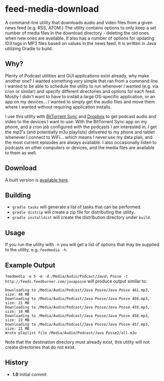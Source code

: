 # feed-media-download

A command-line utility that downloads audio and video files from a given news feed (e.g. RSS, ATOM.)  The utility contains options to only keep a set number of media files in the download directory - deleting the old ones when new ones are available.  It also has a number of options for updating ID3 tags in MP3 files based on values in the news feed.  It is written in Java utilizing Gradle to build.

Why?
----
Plenty of Podcast utilities and GUI applications exist already, why make another one?  I wanted something very simple that ran from a command line.  I wanted to be able to schedule the utility to run whenever I wanted (e.g. via cron or similar) and specify different directories and options for each feed.  Mostly I didn't want to have to install a large OS-specific application, or an app on my devices... I wanted to simply get the audio files and move them where I wanted without requiring application installs.

I use this utility with [BitTorrent Sync](http://www.getsync.com/) and [Dropbox](https://www.dropbox.com) to get podcast audio and video to the devices I want to use.  With the BitTorrent Sync app on my phone, and a cron job configured with the podcasts I am interested in, I get the mp3's (and potentially m3u playlists) delivered to my phone and tablet whenever I connect to WiFi... which means I never use my data plan, and the most current episodes are always available.  I also occasionally listen to podcasts on other computers or devices, and the media files are available to them as well.

Download
--------
A built version is [available here](https://dl.dropboxusercontent.com/u/1471909/feedmedia.zip).

Building
--------
- `gradle tasks` will generate a list of tasks that can be performed.  
- `gradle distzip` will create a zip file for distributing the utility.
- `gradle installdist` will create the distribution directory under `build`.

Usage
-----
If you run the utility with `-h` you will get a list of options that may be supplied to the utility, e.g. `feedmedia -h`.

Example Output
--------------
`feedmedia -e 5 -m -d /Media/Audio/Podcast/Java\ Posse -t http://feeds.feedburner.com/javaposse` will produce output similar to:

```
Downloading to /Media/Audio/Podcast/Java Posse/Java Posse 461.mp3, size: 48 MB
Downloading to /Media/Audio/Podcast/Java Posse/Java Posse 460.mp3, size: 21 MB
Downloading to /Media/Audio/Podcast/Java Posse/Java Posse 459.mp3, size: 18 MB
Downloading to /Media/Audio/Podcast/Java Posse/Java Posse 458.mp3, size: 22 MB
Downloading to /Media/Audio/Podcast/Java Posse/Java Posse 457.mp3, size: 21 MB
Wrote playlist file /Media/Audio/Podcast/Java Posse2/all.m3u
```

Note that the destination directory must already exist, this utility will not create directories that do not exist.

History
-------
* **1.0** Initial commit

